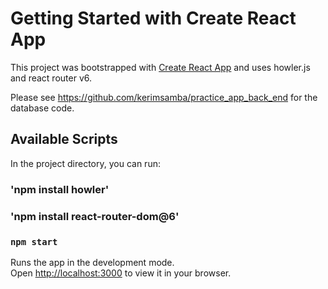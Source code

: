 # Getting Started with Create React App

This project was bootstrapped with [Create React App](https://github.com/facebook/create-react-app) and uses howler.js and react router v6.

Please see https://github.com/kerimsamba/practice_app_back_end for the database code.

## Available Scripts

In the project directory, you can run:

### 'npm install howler'
### 'npm install react-router-dom@6'
### `npm start`

Runs the app in the development mode.\
Open [http://localhost:3000](http://localhost:3000) to view it in your browser.

